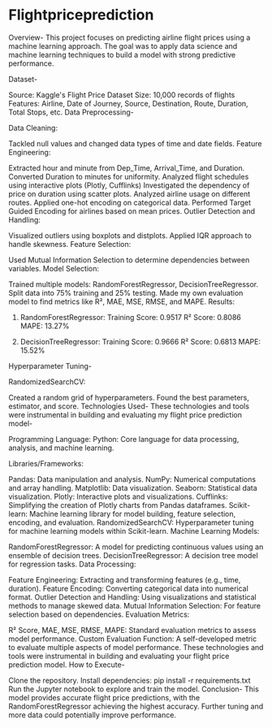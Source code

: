 # Flightpriceprediction

Overview- This project focuses on predicting airline flight prices using a machine learning approach. The goal was to apply data science and machine learning techniques to build a model with strong predictive performance.

Dataset-

Source: Kaggle's Flight Price Dataset
Size: 10,000 records of flights
Features: Airline, Date of Journey, Source, Destination, Route, Duration, Total Stops, etc.
Data Preprocessing-

Data Cleaning:

Tackled null values and changed data types of time and date fields.
Feature Engineering:

Extracted hour and minute from Dep_Time, Arrival_Time, and Duration.
Converted Duration to minutes for uniformity.
Analyzed flight schedules using interactive plots (Plotly, Cufflinks)
Investigated the dependency of price on duration using scatter plots.
Analyzed airline usage on different routes.
Applied one-hot encoding on categorical data.
Performed Target Guided Encoding for airlines based on mean prices.
Outlier Detection and Handling:

Visualized outliers using boxplots and distplots.
Applied IQR approach to handle skewness.
Feature Selection:

Used Mutual Information Selection to determine dependencies between variables.
Model Selection:

Trained multiple models: RandomForestRegressor, DecisionTreeRegressor.
Split data into 75% training and 25% testing.
Made my own evaluation model to find metrics like R², MAE, MSE, RMSE, and MAPE.
Results:

1) RandomForestRegressor: Training Score: 0.9517 R² Score: 0.8086 MAPE: 13.27%

2) DecisionTreeRegressor: Training Score: 0.9666 R² Score: 0.6813 MAPE: 15.52%

Hyperparameter Tuning-

RandomizedSearchCV:

Created a random grid of hyperparameters.
Found the best parameters, estimator, and score.
Technologies Used- These technologies and tools were instrumental in building and evaluating my flight price prediction model-

Programming Language: Python: Core language for data processing, analysis, and machine learning.

Libraries/Frameworks:

Pandas: Data manipulation and analysis.
NumPy: Numerical computations and array handling.
Matplotlib: Data visualization.
Seaborn: Statistical data visualization.
Plotly: Interactive plots and visualizations.
Cufflinks: Simplifying the creation of Plotly charts from Pandas dataframes.
Scikit-learn: Machine learning library for model building, feature selection, encoding, and evaluation.
RandomizedSearchCV: Hyperparameter tuning for machine learning models within Scikit-learn.
Machine Learning Models:

RandomForestRegressor: A model for predicting continuous values using an ensemble of decision trees.
DecisionTreeRegressor: A decision tree model for regression tasks.
Data Processing:

Feature Engineering: Extracting and transforming features (e.g., time, duration).
Feature Encoding: Converting categorical data into numerical format.
Outlier Detection and Handling: Using visualizations and statistical methods to manage skewed data.
Mutual Information Selection: For feature selection based on dependencies.
Evaluation Metrics:

R² Score, MAE, MSE, RMSE, MAPE: Standard evaluation metrics to assess model performance.
Custom Evaluation Function: A self-developed metric to evaluate multiple aspects of model performance. These technologies and tools were instrumental in building and evaluating your flight price prediction model.
How to Execute-

Clone the repository.
Install dependencies: pip install -r requirements.txt
Run the Jupyter notebook to explore and train the model.
Conclusion- This model provides accurate flight price predictions, with the RandomForestRegressor achieving the highest accuracy. Further tuning and more data could potentially improve performance.
